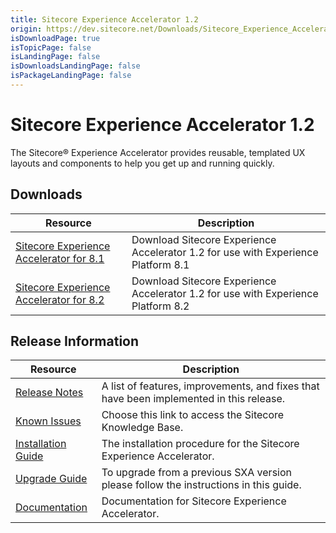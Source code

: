 ```yaml
---
title: Sitecore Experience Accelerator 1.2 
origin: https://dev.sitecore.net/Downloads/Sitecore_Experience_Accelerator/12/Sitecore_Experience_Accelerator_12_Initial_Release.aspx
isDownloadPage: true
isTopicPage: false
isLandingPage: false
isDownloadsLandingPage: false
isPackageLandingPage: false
---
```


# Sitecore Experience Accelerator 1.2

The Sitecore® Experience Accelerator provides reusable, templated UX layouts and components to help you get up and running quickly.

## Downloads

 | Resource | Description |
 | --- | --- |
 | [Sitecore Experience Accelerator for 8.1](https://scdp.blob.core.windows.net/downloads/Sitecore%20Experience%20Accelerator/12/Sitecore%20Experience%20Accelerator%2012%20Initial%20Release/Secure/Sitecore%20Experience%20Accelerator%201.2%20rev.%20161216%20for%208.1.zip) | Download Sitecore Experience Accelerator 1.2 for use with Experience Platform 8.1 |
 | [Sitecore Experience Accelerator for 8.2](https://scdp.blob.core.windows.net/downloads/Sitecore%20Experience%20Accelerator/12/Sitecore%20Experience%20Accelerator%2012%20Initial%20Release/Secure/Sitecore%20Experience%20Accelerator%201.2%20rev.%20161216%20for%208.2.zip) | Download Sitecore Experience Accelerator 1.2 for use with Experience Platform 8.2 |

## Release Information

 | Resource | Description |
 | --- | --- |
 | [Release Notes](/downloads/Sitecore_Experience_Accelerator/12/Sitecore_Experience_Accelerator_12_Initial_Release/Release_Notes) | A list of features, improvements, and fixes that have been implemented in this release. |
 | [Known Issues](https://kb.sitecore.net/articles/196733) | Choose this link to access the Sitecore Knowledge Base. |
 | [Installation Guide](https://scdp.blob.core.windows.net/downloads/Sitecore%20Experience%20Accelerator/12/Sitecore%20Experience%20Accelerator%2012%20Initial%20Release/Secure/SXA-1.2-Installation-Guide.pdf) | The installation procedure for the Sitecore Experience Accelerator. |
 | [Upgrade Guide](https://scdp.blob.core.windows.net/downloads/Sitecore%20Experience%20Accelerator/12/Sitecore%20Experience%20Accelerator%2012%20Initial%20Release/Secure/SXA-1.2-Upgrade-Guide.pdf) | To upgrade from a previous SXA version please follow the instructions in this guide. |
 | [Documentation](https://doc.sitecore.net:443/en/Products/Sitecore_Experience_Accelerator) | Documentation for Sitecore Experience Accelerator. |